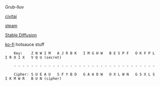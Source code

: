 Grub-lluv

[civitai](https://civitai.com/user/NTHOMPSON/models)

[steam](https://steamcommunity.com/id/RangerRules/)

[Stable Diffusion](https://en.wikipedia.org/wiki/Stable_Diffusion)

[ko-fi](https://ko-fi.com/spiceboy96) hotsauce stuff

        Key:    Z N W I M   A J R B K   I M G H W   B E S P F   O K F P L   I R O I X   V Q U (secret)

        - - - - - - - - - - - - - - - - - - - - - - - - - - - - - - - - -
        
        Cipher: S U E A U   S F Y B D   G A A D W   O X L W N   G S X L S   I K M W R   B U N (cipher)
